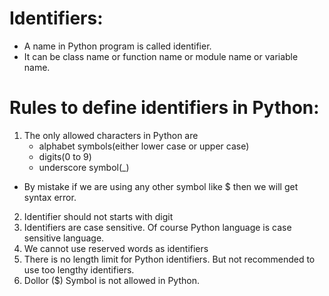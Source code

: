 Identifiers:
=================

* A name in Python program is called identifier.
* It can be class name or function name or module name or variable name.

Rules to define identifiers in Python:
=============================================
1. The only allowed characters in Python are
    * alphabet symbols(either lower case or upper case)
    * digits(0 to 9)
    * underscore symbol(_)
* By mistake if we are using any other symbol like $ then we will get syntax error.

2. Identifier should not starts with digit
3. Identifiers are case sensitive. Of course Python language is case sensitive language.
4. We cannot use reserved words as identifiers
5. There is no length limit for Python identifiers. But not recommended to use too lengthy identifiers.
6. Dollor ($) Symbol is not allowed in Python.


